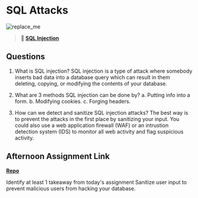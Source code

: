 # SQL Attacks

![replace_me](https://codeworks.blob.core.windows.net/public/assets/img/illustrations/placeholder.svg)

> **📖 [SQL Injection](https://codeworksacademy.com/fs-student-guide/resources/wk11/03-SQL-Injection)**

## Questions

1. What is SQL injection?
   SQL injection is a type of attack where somebody inserts bad data into a database query which can result in them deleting, copying, or modifying the contents of your database.

2. What are 3 methods SQL injection can be done by?
   a. Putting info into a form.
   b. Modifying cookies.
   c. Forging headers.

3. How can we detect and sanitize SQL injection attacks?
   The best way is to prevent the attacks in the first place by sanitizing your input. You could also use a web application firewall (WAF) or an intrustion detection system (IDS) to monitor all web activity and flag suspicious activity.

## Afternoon Assignment Link

**[Repo](https://github.com/kaylacammack/<ASSIGNMENT_REPO>)**

Identify at least 1 takeaway from today's assignment
Sanitize user input to prevent malicious users from hacking your database.
